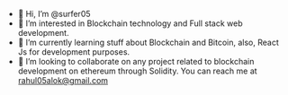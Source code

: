 - 👋 Hi, I’m @surfer05
- 👀 I’m interested in Blockchain technology and Full stack web development.
- 🌱 I’m currently learning stuff about Blockchain and Bitcoin, also, React Js for development purposes.
- 💞️ I’m looking to collaborate on any project related to blockchain development on ethereum through Solidity.
You can reach me at rahul05alok@gmail.com
<!---
surfer05/surfer05 is a ✨ special ✨ repository because its `README.md` (this file) appears on your GitHub profile.
You can click the Preview link to take a look at your changes.
--->
